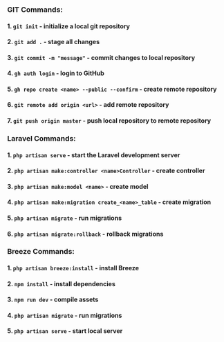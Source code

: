 ### GIT Commands:
#### 1. `git init` - initialize a local git repository
#### 2. `git add .` - stage all changes
#### 3. `git commit -m "message"` - commit changes to local repository
#### 4. `gh auth login` - login to GitHub
#### 5. `gh repo create <name> --public --confirm` - create remote repository
#### 6. `git remote add origin <url>` - add remote repository
#### 7. `git push origin master` - push local repository to remote repository

### Laravel Commands:
#### 1. `php artisan serve` - start the Laravel development server
#### 2. `php artisan make:controller <name>Controller` - create controller
#### 3. `php artisan make:model <name>` - create model
#### 4. `php artisan make:migration create_<name>_table` - create migration
#### 5. `php artisan migrate` - run migrations
#### 6. `php artisan migrate:rollback` - rollback migrations

### Breeze Commands:
#### 1. `php artisan breeze:install` - install Breeze
#### 2. `npm install` - install dependencies
#### 3. `npm run dev` - compile assets
#### 4. `php artisan migrate` - run migrations
#### 5. `php artisan serve` - start local server



